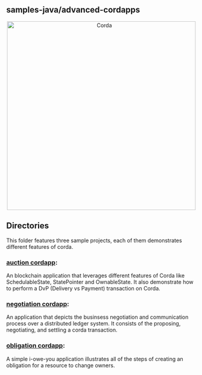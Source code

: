 ## samples-java/advanced-cordapps
<p align="center">
  <img src="https://www.corda.net/wp-content/uploads/2016/11/fg005_corda_b.png" alt="Corda" width="500">
</p>

## Directories

This folder features three sample projects, each of them demonstrates different features of corda.  

### [auction cordapp](./auction-cordapp): 
An blockchain application that leverages different features of Corda like SchedulableState, StatePointer 
and OwnableState. It also demonstrate how to perform a DvP (Delivery vs Payment) transaction on Corda.

### [negotiation cordapp](./negotiation-cordapp): 
An application that depicts the businsess negotiation and communication process over a distributed ledger system. 
It consists of the proposing, negotiating, and settling a corda transaction. 

### [obligation cordapp](./obligation-cordapp): 
A simple i-owe-you application illustrates all of the steps of creating an obligation for a resource to change owners. 




